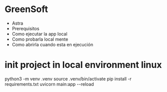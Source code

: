 # GreenSoft

- Astra
- Prerequisitos
- Como ejecutar la app local
- Como probarla local mente
- Como abrirla cuando esta en ejecución

# init project in local environment linux
python3 -m venv .venv
source .venv/bin/activate
pip install -r requirements.txt
uvicorn main:app --reload